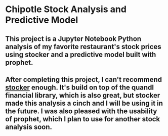 # Chipotle Stock Analysis and Predictive Model

## This project is a Jupyter Notebook Python analysis of my favorite restaurant's stock prices using stocker and a predictive model built with prophet.

## After completing this project, I can't recommend [stocker](https://github.com/WillKoehrsen/Data-Analysis/tree/master/stocker) enough. It's build on top of the quandl financial library, which is also great, but stocker made this analysis a cinch and I will be using it in the future. I was also pleased with the usability of prophet, which I plan to use for another stock analysis soon. 

